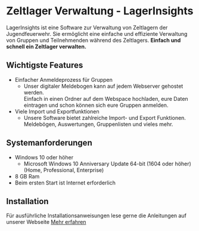 
# Zeltlager Verwaltung - LagerInsights
LagerInsights ist eine Software zur Verwaltung von Zeltlagern der Jugendfeuerwehr. Sie ermöglicht eine einfache und effiziente Verwaltung von Gruppen und Teilnehmenden während des Zeltlagers.
**Einfach und schnell ein Zeltlager verwalten.**


## Wichtigste Features

 - Einfacher Anmeldeprozess für Gruppen
	 - Unser digitaler Meldebogen kann auf jedem Webserver gehostet werden.  
Einfach in einen Ordner auf dem Webspace hochladen, eure Daten eintragen und schon können sich eure Gruppen anmelden.
 - Viele Import und Exportfunktionen
	 - Unsere Software bietet zahlreiche Import- und Export Funktionen. Meldebögen, Auswertungen, Gruppenlisten und vieles mehr.

## Systemanforderungen

 - Windows 10 oder höher 
	 - Microsoft Windows 10 Anniversary Update 64-bit (1604 oder höher)
(Home, Professional, Enterprise)
 - 8 GB Ram
 - Beim ersten Start ist Internet erforderlich

## Installation
Für ausführliche Installationsanweisungen lese gerne die Anleitungen auf unserer Webseite
[Mehr erfahren](https://jf-bundeswettbewerb.de/2024/05/22/installation-des-auswertungsprogramms/)
